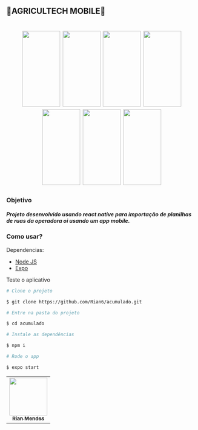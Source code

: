 ## 🌺AGRICULTECH MOBILE🌺

<h1 align="center">
<img src="./image1" width="100" height="200"></img>
<img src="./image2" width="100" height="200"></img>
<img src="./image3" width="100" height="200"></img>
<img src="./imagm4" width="100" height="200"></img>
<img src="./image5" width="100" height="200"></img>
<img src="./image6" width="100" height="200"></img>
<img src="./image7" width="100" height="200"></img>
</h1>

### Objetivo

##### Projeto desenvolvido usando react native para importação de planilhas de ruas da operadora oi usando um app mobile.

### Como usar?

Dependencias:

- [Node JS](https://nodejs.org/)
- [Expo](https://expo.io/)

Teste o aplicativo

```bash
# Clone o projeto

$ git clone https://github.com/Rian6/acumulado.git

# Entre na pasta do projeto

$ cd acumulado

# Instale as dependências

$ npm i

# Rode o app

$ expo start
```

<table>
  <tr>
    <td align="center">
      <a href="#">
        <img src="https://scontent.fbfh8-1.fna.fbcdn.net/v/t1.6435-9/163733251_3719615351492548_9096644471071043996_n.jpg?_nc_cat=102&ccb=1-3&_nc_sid=09cbfe&_nc_eui2=AeHQ4sIfjHQstOk2O6R9-ecOa5AMXk-lNF9rkAxeT6U0X9dnCNL19sL_eG3F4yZ8lhR6nIWDPkQ1spmOFCs-oFbV&_nc_ohc=pY1QZWONhdEAX_0omF8&_nc_ht=scontent.fbfh8-1.fna&oh=0b636272fdf00184b50f88627f876b9d&oe=60F318B9" width="100px;"/><br>
        <sub>
          <b>Rian Mendes</b>
        </sub>
      </a>
    </td>
  </tr>
</table>
